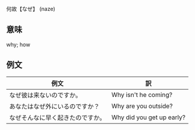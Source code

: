 何故【なぜ】 (naze)

## 意味

why; how

## 例文

|例文|訳|
| --- | --- |
|なぜ彼は来ないのですか。|Why isn't he coming?|
|あなたはなぜ外にいるのですか？|Why are you outside?|
|なぜそんなに早く起きたのですか。|Why did you get up early?|